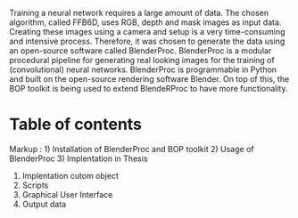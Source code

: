Training a neural network requires a large amount of data. The chosen algorithm, called FFB6D, uses RGB, depth and mask images as input data. Creating these images using a camera and setup is a very time-consuming and intensive process. Therefore, it was chosen to generate the data using an open-source software called BlenderProc. BlenderProc is a modular procedural pipeline for generating real looking images for the training of (convolutional) neural networks. BlenderProc is programmable in Python and built on the open-source rendering software Blender. On top of this, the BOP toolkit is being used to extend BlendeRProc to have more functionality. 

# Table of contents 
 Markup : 1) Installation of BlenderProc and BOP toolkit 
2) Usage of BlenderProc
3) Implentation in Thesis 
  1) Implentation cutom object
  2) Scripts 
  3) Graphical User Interface
  4) Output data

